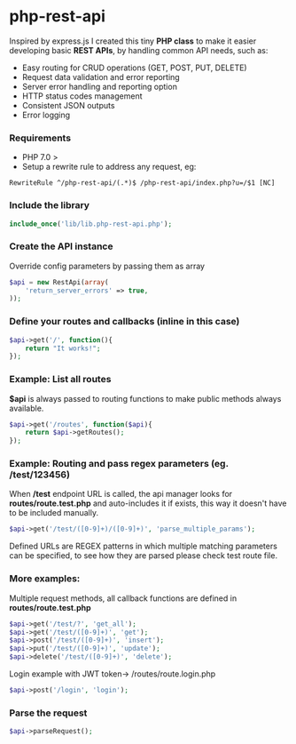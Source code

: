 # php-rest-api

Inspired by express.js I created this tiny **PHP class** to make it easier developing basic **REST APIs**, by handling common API needs, such as:

- Easy routing for CRUD operations (GET, POST, PUT, DELETE)
- Request data validation and error reporting
- Server error handling and reporting option
- HTTP status codes management
- Consistent JSON outputs
- Error logging

### Requirements
- PHP 7.0 >
- Setup a rewrite rule to address any request, eg:
```
RewriteRule ^/php-rest-api/(.*)$ /php-rest-api/index.php?u=/$1 [NC]
```

### Include the library
```php
include_once('lib/lib.php-rest-api.php');
```

### Create the API instance
Override config parameters by passing them as array
```php
$api = new RestApi(array(
    'return_server_errors' => true,
));
```

### Define your routes and callbacks (inline in this case)
```php
$api->get('/', function(){
    return "It works!";
});
```

### Example: List all routes
**$api** is always passed to routing functions to make public methods always available.
```php
$api->get('/routes', function($api){
    return $api->getRoutes();
});
```

### Example: Routing and pass regex parameters (eg. /test/123456)
When **/test** endpoint URL is called, the api manager looks for **routes/route.test.php** and auto-includes it if exists, this way it doesn't have to be included manually.
```php
$api->get('/test/([0-9]+)/([0-9]+)', 'parse_multiple_params');
```
Defined URLs are REGEX patterns in which multiple matching parameters can be specified, to see how they are parsed please check test route file.

### More examples:
Multiple request methods, all callback functions are defined in **routes/route.test.php**
```php
$api->get('/test/?', 'get_all');
$api->get('/test/([0-9]+)', 'get');
$api->post('/test/([0-9]+)', 'insert');
$api->put('/test/([0-9]+)', 'update');
$api->delete('/test/([0-9]+)', 'delete');
```

Login example with JWT token-> /routes/route.login.php
```php
$api->post('/login', 'login');
```

### Parse the request
```php
$api->parseRequest();
```
